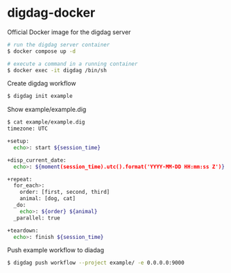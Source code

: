 # digdag-docker
Official Docker image for the digdag server

```sh
# run the digdag server container
$ docker compose up -d

# execute a command in a running container
$ docker exec -it digdag /bin/sh
```

Create digdag workflow
```sh
$ digdag init example
```

Show example/example.dig
```sh
$ cat example/example.dig
timezone: UTC

+setup:
  echo>: start ${session_time}

+disp_current_date:
  echo>: ${moment(session_time).utc().format('YYYY-MM-DD HH:mm:ss Z')}

+repeat:
  for_each>:
    order: [first, second, third]
    animal: [dog, cat]
  _do:
    echo>: ${order} ${animal}
  _parallel: true

+teardown:
  echo>: finish ${session_time}
```

Push example workflow to diadag
```sh
$ digdag push workflow --project example/ -e 0.0.0.0:9000

```